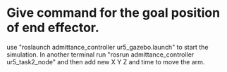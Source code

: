 # Give command for the goal position of end effector.
use "roslaunch admittance_controller ur5_gazebo.launch" to start the simulation.
In another terminal run "rosrun admittance_controller ur5_task2_node" and then add new X Y Z and time to move the arm.
